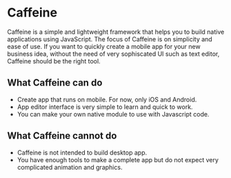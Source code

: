 # Caffeine
Caffeine is a simple and lightweight framework that helps you to build native applications using JavaScript. The focus of Caffeine is on simplicity and ease of use. If you want to quickly create a mobile app for your new business idea, without the need of very sophiscated UI such as text editor, Caffeine should be the right tool.

## What Caffeine can do
+ Create app that runs on mobile. For now, only iOS and Android.
+ App editor interface is very simple to learn and quick to work.
+ You can make your own native module to use with Javascript code.

## What Caffeine cannot do
+ Caffeine is not intended to build desktop app.
+ You have enough tools to make a complete app but do not expect very complicated animation and graphics.
